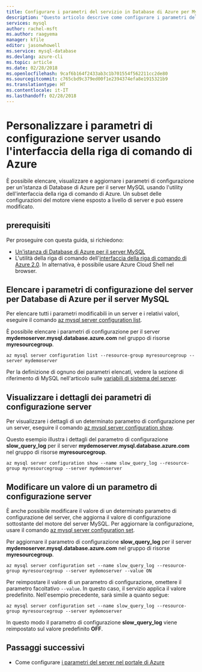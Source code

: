 ```yaml
---
title: Configurare i parametri del servizio in Database di Azure per MySQL
description: "Questo articolo descrive come configurare i parametri del servizio in Database di Azure per MySQL usando l'utilità dell'interfaccia della riga di comando di Azure."
services: mysql
author: rachel-msft
ms.author: raagyema
manager: kfile
editor: jasonwhowell
ms.service: mysql-database
ms.devlang: azure-cli
ms.topic: article
ms.date: 02/28/2018
ms.openlocfilehash: 9caf6b164f2433ab3c1b701554f562211cc2de80
ms.sourcegitcommit: c765cbd9c379ed00f1e2394374efa8e1915321b9
ms.translationtype: HT
ms.contentlocale: it-IT
ms.lasthandoff: 02/28/2018
---
```

# <a name="customize-server-configuration-parameters-by-using-azure-cli"></a>Personalizzare i parametri di configurazione server usando l'interfaccia della riga di comando di Azure
È possibile elencare, visualizzare e aggiornare i parametri di configurazione per un'istanza di Database di Azure per il server MySQL usando l'utility dell'interfaccia della riga di comando di Azure. Un subset delle configurazioni del motore viene esposto a livello di server e può essere modificato. 

## <a name="prerequisites"></a>prerequisiti
Per proseguire con questa guida, si richiedono:
- [Un'istanza di Database di Azure per il server MySQL](quickstart-create-mysql-server-database-using-azure-cli.md)
- L'utilità della riga di comando dell'[interfaccia della riga di comando di Azure 2.0](/cli/azure/install-azure-cli). In alternativa, è possibile usare Azure Cloud Shell nel browser.

## <a name="list-server-configuration-parameters-for-azure-database-for-mysql-server"></a>Elencare i parametri di configurazione del server per Database di Azure per il server MySQL
Per elencare tutti i parametri modificabili in un server e i relativi valori, eseguire il comando [az mysql server configuration list](/cli/azure/mysql/server/configuration#az_mysql_server_configuration_list).

È possibile elencare i parametri di configurazione per il server **mydemoserver.mysql.database.azure.com** nel gruppo di risorse **myresourcegroup**.
```azurecli-interactive
az mysql server configuration list --resource-group myresourcegroup --server mydemoserver
```
Per la definizione di ognuno dei parametri elencati, vedere la sezione di riferimento di MySQL nell'articolo sulle [variabili di sistema del server](https://dev.mysql.com/doc/refman/5.7/en/server-system-variables.html).

## <a name="show-server-configuration-parameter-details"></a>Visualizzare i dettagli dei parametri di configurazione server
Per visualizzare i dettagli di un determinato parametro di configurazione per un server, eseguire il comando [az mysql server configuration show](/cli/azure/mysql/server/configuration#az_mysql_server_configuration_show).

Questo esempio illustra i dettagli del parametro di configurazione **slow\_query\_log** per il server **mydemoserver.mysql.database.azure.com** nel gruppo di risorse **myresourcegroup**.
```azurecli-interactive
az mysql server configuration show --name slow_query_log --resource-group myresourcegroup --server mydemoserver
```
## <a name="modify-a-server-configuration-parameter-value"></a>Modificare un valore di un parametro di configurazione server
È anche possibile modificare il valore di un determinato parametro di configurazione del server, che aggiorna il valore di configurazione sottostante del motore del server MySQL. Per aggiornare la configurazione, usare il comando [az mysql server configuration set](/cli/azure/mysql/server/configuration#az_mysql_server_configuration_set). 

Per aggiornare il parametro di configurazione **slow\_query\_log** per il server **mydemoserver.mysql.database.azure.com** nel gruppo di risorse **myresourcegroup**.
```azurecli-interactive
az mysql server configuration set --name slow_query_log --resource-group myresourcegroup --server mydemoserver --value ON
```
Per reimpostare il valore di un parametro di configurazione, omettere il parametro facoltativo `--value`. In questo caso, il servizio applica il valore predefinito. Nell'esempio precedente, sarà simile a quanto segue:
```azurecli-interactive
az mysql server configuration set --name slow_query_log --resource-group myresourcegroup --server mydemoserver
```
In questo modo il parametro di configurazione **slow\_query\_log** viene reimpostato sul valore predefinito **OFF**. 

## <a name="next-steps"></a>Passaggi successivi
- Come configurare [i parametri del server nel portale di Azure](howto-server-parameters.md)